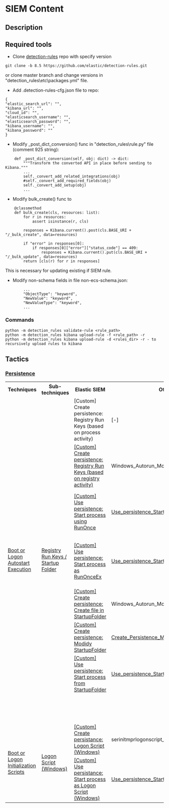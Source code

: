# SIEM Content

## Description

## Required tools

* Clone [detection-rules](https://github.com/elastic/detection-rules) repo with specify version
```
git clone -b 8.5 https://github.com/elastic/detection-rules.git
```
or clone master branch and change versions in "detection_rules\etc\packages.yml" file.</br>
* Add .detection-rules-cfg.json file to repo:
```
{
"elastic_search_url": "",
"kibana_url": "",
"cloud_id": "",
"elasticsearch_username": "",
"elasticsearch_password": "",
"kibana_username": "",
"kibana_password": ""
}
```
* Modify _post_dict_conversion() func in "detection_rules\rule.py" file (comment 925 string):
```
    def _post_dict_conversion(self, obj: dict) -> dict:
        """Transform the converted API in place before sending to Kibana."""
		...
        self._convert_add_related_integrations(obj)
        #self._convert_add_required_fields(obj)
        self._convert_add_setup(obj)
		...
``` 
* Modify bulk_create() func to
```
    @classmethod
    def bulk_create(cls, resources: list):
        for r in resources:
            assert isinstance(r, cls)

        responses = Kibana.current().post(cls.BASE_URI + "/_bulk_create", data=resources)
        
        if "error" in responses[0]:
            if responses[0]["error"]["status_code"] == 409:
                responses = Kibana.current().put(cls.BASE_URI + "/_bulk_update", data=resources)
        return [cls(r) for r in responses]
```
This is necessary for updating existing if SIEM rule.

* Modify non-schema fields in file non-ecs-schema.json:
```
		...
		"ObjectType": "keyword",
		"NewValue": "keyword",
		"NewValueType": "keyword",
		...
```

### Commands
```
python -m detection_rules validate-rule <rule_path>
python -m detection_rules kibana upload-rule -f <rule_path> -r
python -m detection_rules kibana upload-rule -d <rules_dir> -r - to recursively upload rules to kibana
```


## Tactics

### [Persistence](https://attack.mitre.org/tactics/TA0003/) 

<table>
	<tr>
	    <th>Techniques</th>
	    <th>Sub-techniques</th>
	    <th>Elastic SIEM</th>
		<th>Other SIEM</th>
		<th>Note</th>
	</tr>
	<!-- #1 -->
	<tr>
	    <td rowspan="9"><a href="https://attack.mitre.org/techniques/T1547/">Boot or Logon Autostart Execution</a></td>
	    <td rowspan="9"><a href="https://attack.mitre.org/techniques/T1547/001/">Registry Run Keys / Startup Folder</a></td>
	    <td>[Custom] Create persistence: Registry Run Keys (based on process activity)</td>
		<td>[-]</td>
		<td> [-] req add, Set-ItemProperty</td>
	</tr>
	<!-- #2 -->
	<tr>
	    <td><a href="./elastic-rules/windows/Persistence/[Custom]_Create_persistence_Registry_Run_Keys_based_on_registry_activity.toml">[Custom] Create persistence: Registry Run Keys (based on registry activity)</a></td>
		<td>Windows_Autorun_Modification</td>
		<td>[+] WinEventLog 4657 + SACL, Sysmon 13 + XML</td>	
	</tr>
	<!-- #3 -->
	<tr>
	    <td><a href="./elastic-rules/windows/Persistence/[Custom]_Use_persistence_Start_process_as_RunOnce.toml">[Custom] Use persistence: Start process using RunOnce</a></td>
		<td><a href="./ptseim-rules/correlation-rules/windows/Persistence/Use_persistence_Start_process_using_RunOnce">Use_persistence_Start_process_using_RunOnce</a></td>
		<td>[+] runonce.exe -> TargetProcess (WinEventLog 4688, Sysmon 1)</td>
	</tr>
	<!-- #4 -->
	<tr>
	    <td><a href="./elastic-rules/windows/Persistence/[Custom]_Use_persistence_Start_process_as_RunOnceEx.toml">[Custom] Use persistence: Start process as RunOnceEx</a></td>
		<td><a href="./ptseim-rules/correlation-rules/windows/Persistence/Use_persistence_Start_process_using_RunOnceEx">Use_persistence_Start_process_using_RunOnceEx</a></td>
		<td>[+] runonce.exe -> rundll32.exe -> TargetProcess (WinEventLog 4688, Sysmon 1)</td>
	</tr>
	<!-- #5 -->
	<tr>
	    <td><a href="./elastic-rules/windows/Persistence/[Custom]_Create_persistence_Create_file_in_StartupFolder.toml">[Custom] Create persistence: Create file in StartupFolder</a></td>
		<td>Windows_Autorun_Modification</td>
		<td>[+] WinEventLog 4663 + SACL, Sysmon 11 + XML</td>
	</tr>
	<!-- #6 -->
	<tr>
	    <td><a href="./siem-content/elastic-rules/windows/Persistence/[Custom]_Create_persistence_Modify_StartupFolder.toml"">[Custom] Create persistence: Modidy StartupFolder</a></td>
		<td><a href="./ptseim-rules/correlation-rules/windows/Persistence/Create_persistance_Modify_StartupFolder">Create_Persistence_Modify_StartupFolder</a></td>
		<td>[-] WinEventLog 4657 + SACL, Sysmon 13 + XML</td>
	</tr>
	<!-- #7 -->
	<tr>
	    <td><a href="./elastic-rules/windows/Persistence/[Custom]_Use_persistence_Start_process_from_StartupFolder.toml">[Custom] Use persistence: Start process from StartupFolder</a></td>
		<td><a href="./ptseim-rules/correlation-rules/windows/Persistence/Use_persistance_Start_process_from_StartupFolder">Use_persistence_Start_process_from_StartupFolder</a></td>
		<td>[-] WinEventLog 4688, Sysmon 1 + XML</td>
	</tr>
	<!-- #8 -->
	<tr>
	    <td></td>
		<td></td>
		<td>RunServices (Once, Ex)</td>
	</tr>
	<!-- #9 -->
	<tr>
	    <td></td>
		<td></td>
		<td>Terminal Services</td>
	</tr>
	<!-- #1 -->
	<tr>
	    <td rowspan="2"><a href="https://attack.mitre.org/techniques/T1037/">Boot or Logon Initialization Scripts</a></td>
	    <td rowspan="2"><a href="https://attack.mitre.org/techniques/T1037/001/">Logon Script (Windows)</a></td>
	    <td><a href="./elastic-rules/windows/Persistence/[Custom]_Create_persistance_Logon_Script_Windows.toml">[Custom] Create persistance: Logon Script (Windows)</a></td>
		<td>serinitmprlogonscript_Modify</td>
		<td></td>
	</tr>
	<tr>
	    <td><a href="./elastic-rules/windows/Persistence/[Custom]_Use_persistance_Start_process_as_Logon_Script_Windows.toml">[Custom] Use persistance: Start process as Logon Script (Windows)</a></td>
		<td><a href="./ptseim-rules/correlation-rules/windows/Persistence/Use_persistance_Start_process_as_Logon_Script">Use_persistence_Start_process_as_Logon_Script</a></td>
		<td>Terminal Services</td>
	</tr>
</table>